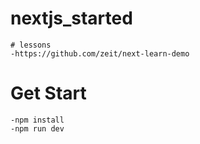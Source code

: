 # nextjs_started
    # lessons
    -https://github.com/zeit/next-learn-demo
# Get Start
    -npm install
    -npm run dev